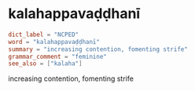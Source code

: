 # kalahappavaḍḍhanī

``` toml
dict_label = "NCPED"
word = "kalahappavaḍḍhanī"
summary = "increasing contention, fomenting strife"
grammar_comment = "feminine"
see_also = ["kalaha"]
```

increasing contention, fomenting strife


